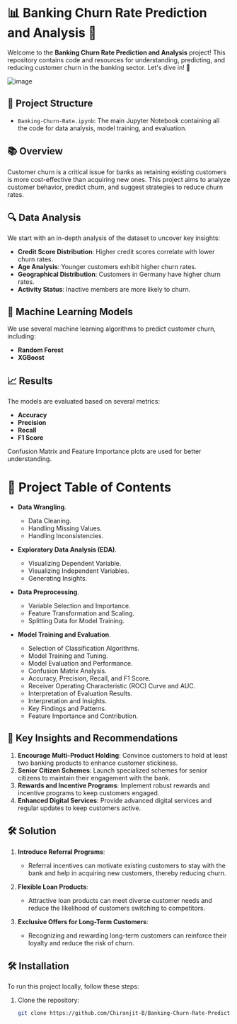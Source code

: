 # 📊 **Banking Churn Rate Prediction and Analysis** 🏦

Welcome to the **Banking Churn Rate Prediction and Analysis** project! This repository contains code and resources for understanding, predicting, and reducing customer churn in the banking sector. Let's dive in! 🚀

![image](https://github.com/user-attachments/assets/3d82f241-56ce-48a2-8047-67c37155b907)



## 📁 **Project Structure**

- `Banking-Churn-Rate.ipynb`: The main Jupyter Notebook containing all the code for data analysis, model training, and evaluation.

## 📚 **Overview**

Customer churn is a critical issue for banks as retaining existing customers is more cost-effective than acquiring new ones. This project aims to analyze customer behavior, predict churn, and suggest strategies to reduce churn rates.

## 🔍 **Data Analysis**

We start with an in-depth analysis of the dataset to uncover key insights:

- **Credit Score Distribution**: Higher credit scores correlate with lower churn rates.
- **Age Analysis**: Younger customers exhibit higher churn rates.
- **Geographical Distribution**: Customers in Germany have higher churn rates.
- **Activity Status**: Inactive members are more likely to churn.

## 🧠 **Machine Learning Models**

We use several machine learning algorithms to predict customer churn, including:

- **Random Forest**
- **XGBoost**

## 📈 **Results**

The models are evaluated based on several metrics:

- **Accuracy**
- **Precision**
- **Recall**
- **F1 Score**

Confusion Matrix and Feature Importance plots are used for better understanding.



# 📑 **Project Table of Contents**

- **Data Wrangling**.
  - Data Cleaning.
  - Handling Missing Values.
  - Handling Inconsistencies.

- **Exploratory Data Analysis (EDA)**.
  - Visualizing Dependent Variable.
  - Visualizing Independent Variables.
  - Generating Insights.

- **Data Preprocessing**.
  - Variable Selection and Importance.
  - Feature Transformation and Scaling.
  - Splitting Data for Model Training.

- **Model Training and Evaluation**.
  - Selection of Classification Algorithms.
  - Model Training and Tuning.
  - Model Evaluation and Performance.
  - Confusion Matrix Analysis.
  - Accuracy, Precision, Recall, and F1 Score.
  - Receiver Operating Characteristic (ROC) Curve and AUC.
  - Interpretation of Evaluation Results.
  - Interpretation and Insights.
  - Key Findings and Patterns.
  - Feature Importance and Contribution.


## 🎉 **Key Insights and Recommendations**

1. **Encourage Multi-Product Holding**: Convince customers to hold at least two banking products to enhance customer stickiness.
2. **Senior Citizen Schemes**: Launch specialized schemes for senior citizens to maintain their engagement with the bank.
3. **Rewards and Incentive Programs**: Implement robust rewards and incentive programs to keep customers engaged.
4. **Enhanced Digital Services**: Provide advanced digital services and regular updates to keep customers active.


## 🛠️ **Solution**

1. **Introduce Referral Programs**: 
   - Referral incentives can motivate existing customers to stay with the bank and help in acquiring new customers, thereby reducing churn.

2. **Flexible Loan Products**:
   - Attractive loan products can meet diverse customer needs and reduce the likelihood of customers switching to competitors.

3. **Exclusive Offers for Long-Term Customers**:
   - Recognizing and rewarding long-term customers can reinforce their loyalty and reduce the risk of churn.



## 🛠️ **Installation**

To run this project locally, follow these steps:

1. Clone the repository:
   ```bash
   git clone https://github.com/Chiranjit-B/Banking-Churn-Rate-Prediction-And-Analysis.git
